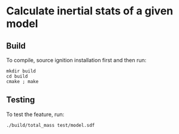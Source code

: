 # Calculate inertial stats of a given model

## Build
To compile, source ignition installation first and then run:
```
mkdir build
cd build
cmake ; make
```

## Testing
To test the feature, run:
```
./build/total_mass test/model.sdf
```

